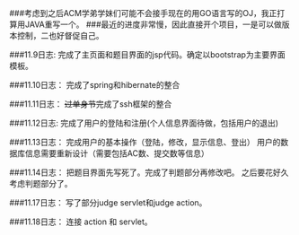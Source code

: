 ###考虑到之后ACM学弟学妹们可能不会接手现在的用GO语言写的OJ，我正打算用JAVA重写一个。
###最近的进度非常慢，因此直接开个项目，一是可以做版本控制，二也好督促自己。

###11.9日志:
完成了主页面和题目界面的jsp代码。确定以bootstrap为主要界面模板。

###11.10日志：
完成了spring和hibernate的整合

###11.11日志：
<span> <del>过单身节</del></span>完成了ssh框架的整合

###11.12日志:
完成了用户的登陆和注册(个人信息界面待做，包括用户的退出)

###11.13日志：
完成用户的基本操作（登陆，修改，显示信息、登出）
用户的数据库信息需要重新设计（需要包括AC数、提交数等信息）

###11.14日志：
把题目界面先写死了。完成了判题部分再修改吧。
之后要花好久考虑判题部分了。

###11.17日志：
写了部分judge servlet和judge action。

###11.18日志：
连接 action 和 servlet。